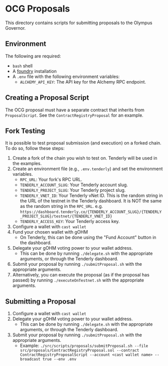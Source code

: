 # OCG Proposals

This directory contains scripts for submitting proposals to the Olympus Governor.

## Environment

The following are required:

- `bash` shell
- A [foundry](https://getfoundry.sh/) installation
- A `.env` file with the following environment variables:
    - `ALCHEMY_API_KEY`: The API key for the Alchemy RPC endpoint.

## Creating a Proposal Script

The OCG proposal must have a separate contract that inherits from `ProposalScript`. See the `ContractRegistryProposal` for an example.

## Fork Testing

It is possible to test proposal submission (and execution) on a forked chain. To do so, follow these steps:

1. Create a fork of the chain you wish to test on. Tenderly will be used in the examples.
2. Create an environment file (e.g., `.env.tenderly`) and set the environment variables.
    - `RPC_URL`: Your fork's RPC URL.
    - `TENDERLY_ACCOUNT_SLUG`: Your Tenderly account slug.
    - `TENDERLY_PROJECT_SLUG`: Your Tenderly project slug.
    - `TENDERLY_VNET_ID`: Your Tenderly vNet ID. This is the random string in the URL of the testnet in the Tenderly dashboard. It is NOT the same as the random string in the `RPC_URL`. e.g. `https://dashboard.tenderly.co/{TENDERLY_ACCOUNT_SLUG}/{TENDERLY_PROJECT_SLUG}/testnet/{TENDERLY_VNET_ID}`
    - `TENDERLY_ACCESS_KEY`: Your Tenderly access key.
3. Configure a wallet with `cast wallet`
4. Fund your chosen wallet with gOHM
    - On Tenderly, this can be done using the "Fund Account" button in the dashboard.
5. Delegate your gOHM voting power to your wallet address.
    - This can be done by running `./delegate.sh` with the appropriate arguments, or through the Tenderly dashboard.
6. Submit your proposal by running `./submitProposal.sh` with the appropriate arguments.
7. Alternatively, you can execute the proposal (as if the proposal has passed) by running `./executeOnTestnet.sh` with the appropriate arguments.

## Submitting a Proposal

1. Configure a wallet with `cast wallet`
2. Delegate your gOHM voting power to your wallet address.
    - This can be done by running `./delegate.sh` with the appropriate arguments, or through the Tenderly dashboard.
3. Submit your proposal by running `./submitProposal.sh` with the appropriate arguments.
    - Example: `./src/scripts/proposals/submitProposal.sh --file src/proposals/ContractRegistryProposal.sol --contract ContractRegistryProposalScript --account <cast wallet name> --broadcast true --env .env`
